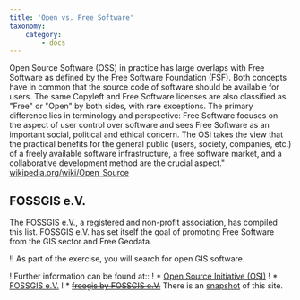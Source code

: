 ```yaml
---
title: 'Open vs. Free Software'
taxonomy:
    category:
        - docs
---
```


Open Source Software (OSS) in practice has large overlaps with Free Software as defined by the Free Software Foundation (FSF). Both concepts have in common that the source code of software should be available for users. The same Copyleft and Free Software licenses are also classified as "Free" or "Open" by both sides, with rare exceptions. The primary difference lies in terminology and perspective: Free Software focuses on the aspect of user control over software and sees Free Software as an important social, political and ethical concern. The OSI takes the view that the practical benefits for the general public (users, society, companies, etc.) of a freely available software infrastructure, a free software market, and a collaborative development method are the crucial aspect." [wikipedia.org/wiki/Open_Source](https://en.wikipedia.org/wiki/Open_Source)

## FOSSGIS e.V.

The FOSSGIS e.V., a registered and non-profit association, has compiled this list. FOSSGIS e.V. has set itself the goal of promoting Free Software from the GIS sector and Free Geodata.

!! As part of the exercise, you will search for open GIS software.

! Further information can be found at::
! * [Open Source Initiative (OSI)](https://opensource.org/)
! * [FOSSGIS e.V.](https://www.fossgis.de/)
! * [~~freegis by FOSSGIS e.V.~~](#) There is an [snapshot](https://web.archive.org/web/20180506202014/http://freegis.org/) of this site.
